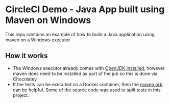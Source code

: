 # CircleCI Demo - Java App built using Maven on Windows

This repo contains an example of how to build a Java application using maven on a Windows executor

## How it works

- The Windows executor already comes with [OpenJDK installed](https://circleci.com/developer/machine/image/windows-server-2022-gui), however maven does need to be installed as part of the job so this is done via Chocolatey
- If the tests can be executed on a Docker container, then the [maven orb](https://circleci.com/developer/orbs/orb/circleci/maven#jobs-test) can be helpful. Some of the source code was used to split tests in this project.
